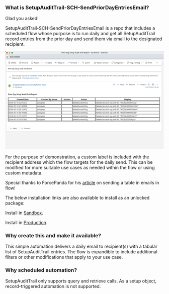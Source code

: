 ### What is SetupAuditTrail-SCH-SendPriorDayEntriesEmail?

Glad you asked! 

SetupAuditTrail-SCH-SendPriorDayEntriesEmail is a repo that includes a scheduled flow whose purpose is to 
run daily and get all SetupAuditTrail record entries from the prior day and send them via email to the designated recipient.

![Screenshot of a comment on a GitHub issue showing an image, added in the Markdown, of an Octocat smiling and raising a tentacle.](https://github.com/ibrownreadystart/SetupAuditTrail-SCH-SendPriorDayEntriesEmail/blob/main/images/PriorDaySetupAuditTrailReportEmail.png)

For the purpose of demonstration, a custom label is included with the recipient address which the flow targets for the daily send. This can be modified for more suitable use cases as needed within the flow or using custom metadata. 

Special thanks to ForcePanda for his [article](https://forcepanda.wordpress.com/2021/03/23/how-to-send-table-in-emails-via-flow/) on sending a table in emails in flow!

The below installation links are also available to install as an unlocked package:

Install in [Sandbox](https://test.salesforce.com/packaging/installPackage.apexp?p0=04tU1000000LFNRIA4).

Install in [Production](https://login.salesforce.com/packaging/installPackage.apexp?p0=04tU1000000LFNRIA4).

### Why create this and make it available?

This simple automation delivers a daily email to recipient(s) with a tabular list of SetupAuditTrail entries. The flow is expandible to include additional filters or other modifications that apply to your use case.

### Why scheduled automation?

SetupAuditTrail only supports query and retrieve calls. As a setup object, record-triggered automation is not supported.
